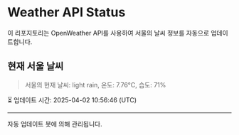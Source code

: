 
# Weather API Status

이 리포지토리는 OpenWeather API를 사용하여 서울의 날씨 정보를 자동으로 업데이트합니다.

## 현재 서울 날씨
> 서울의 현재 날씨: light rain, 온도: 7.76°C, 습도: 71%

⏳ 업데이트 시간: 2025-04-02 10:56:46 (UTC)

---
자동 업데이트 봇에 의해 관리됩니다.

